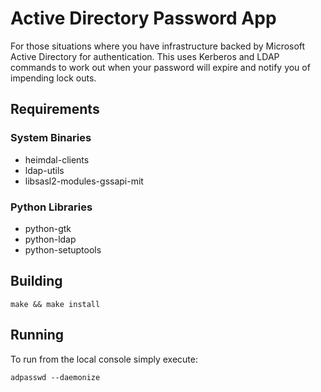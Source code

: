 # Active Directory Password App

For those situations where you have infrastructure backed by Microsoft
Active Directory for authentication.  This uses Kerberos and LDAP commands
to work out when your password will expire and notify you of impending lock
outs.

## Requirements

### System Binaries

* heimdal-clients
* ldap-utils
* libsasl2-modules-gssapi-mit

### Python Libraries

* python-gtk
* python-ldap
* python-setuptools

## Building

    make && make install

## Running

To run from the local console simply execute:

    adpasswd --daemonize

